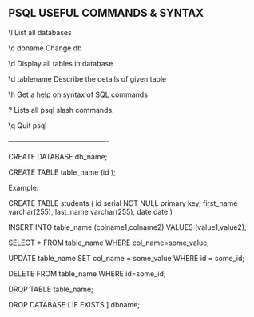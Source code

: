 ## PSQL USEFUL COMMANDS & SYNTAX


\l				List all databases

\c dbname		Change db

\d				Display all tables in database

\d tablename	Describe the details of given table

\h				Get a help on syntax of SQL commands

\?				Lists all psql slash commands.

\q				Quit psql



——————————————-


CREATE DATABASE db_name;


CREATE TABLE table_name (id );

Example:

CREATE TABLE students
(
id serial NOT NULL primary key,
first_name varchar(255),
last_name varchar(255),
date date
)



INSERT INTO table_name 
(colname1,colname2) 
VALUES (value1,value2);


SELECT * FROM table_name WHERE col_name=some_value;


UPDATE table_name SET col_name = some_value WHERE id = some_id;


DELETE FROM table_name WHERE id=some_id;


DROP TABLE table_name;

DROP DATABASE [ IF EXISTS ] dbname; 